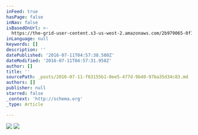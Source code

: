 ```yaml
---
inFeed: true
hasPage: false
inNav: false
isBasedOnUrl: >-
  https://the-grid-user-content.s3-us-west-2.amazonaws.com/2b979065-0f14-434f-bb8f-b2690f469093.jpg
inLanguage: null
keywords: []
description: ''
datePublished: '2016-07-11T04:57:38.580Z'
dateModified: '2016-07-11T04:57:31.958Z'
author: []
title: ''
sourcePath: _posts/2016-07-11-f63155b1-0ee5-477d-9b40-97ba35d34c83.md
authors: []
publisher: null
starred: false
_context: 'http://schema.org'
_type: Article

---
```

![](https://the-grid-user-content.s3-us-west-2.amazonaws.com/2b979065-0f14-434f-bb8f-b2690f469093.jpg)
![](https://the-grid-user-content.s3-us-west-2.amazonaws.com/0523c502-f46e-4f9c-9efb-9f846677c337.jpg)